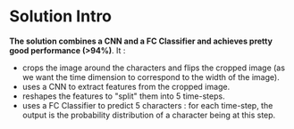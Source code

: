 # Solution Intro

**The solution combines a CNN and a FC Classifier and achieves pretty good performance (>94%)**. It :
- crops the image around the characters and flips the cropped image (as we want the time dimension to correspond to the width of the image).  
- uses a CNN to extract features from the cropped image.
- reshapes the features to "split" them into 5 time-steps. 
- uses a FC Classifier to predict 5 characters : for each time-step, the output is the probability distribution of a character being at this step.  
